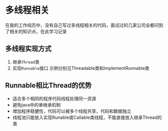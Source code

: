 # 多线程相关
在我的工作经历中，没有自己写过多线程相关的代码，面试过的几家公司全都问到了相关的知识点，在此学习记录

## 多线程实现方式
1. 继承`Thread`类
2. 实现`Runnable`接口
示例分别见Threadable类和ImplementRunnable类

## Runnable相比Thread的优势
* 适合多个相同的程序代码线程处理同一资源
* 避免java中的单继承机制
* 增加程序稳健性，代码可以被多个线程共享，代码和数据独立
* 线程池只能放入实现Runable或Callable类线程，不能直接放入继承Thread的类